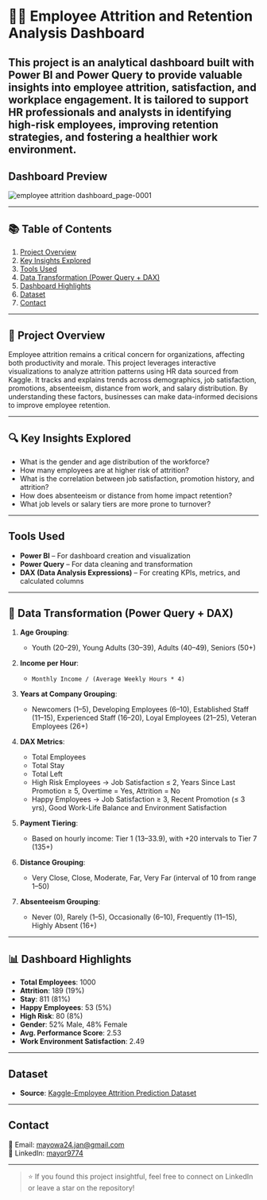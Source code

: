 # 🧑‍💼 Employee Attrition and Retention Analysis Dashboard

This project is an analytical dashboard built with **Power BI** and **Power Query** to provide valuable insights into employee attrition, satisfaction, and workplace engagement. It is tailored to support HR professionals and analysts in identifying high-risk employees, improving retention strategies, and fostering a healthier work environment.
---
## Dashboard Preview

![employee attrition dashboard_page-0001](https://github.com/user-attachments/assets/e42c4515-bfba-406d-abf7-6f7b0632b906)

---

## 📚 Table of Contents


1. [Project Overview](#-project-overview)  
2. [Key Insights Explored](#-key-insights-explored)  
3. [Tools Used](#tools-used)  
4. [Data Transformation (Power Query + DAX)](#-data-transformation-power-query--dax)  
5. [Dashboard Highlights](#-dashboard-highlights)    
6. [Dataset](#dataset)  
7. [Contact](#contact)

---

## 📝 Project Overview

Employee attrition remains a critical concern for organizations, affecting both productivity and morale. This project leverages interactive visualizations to analyze attrition patterns using HR data sourced from Kaggle. It tracks and explains trends across demographics, job satisfaction, promotions, absenteeism, distance from work, and salary distribution. By understanding these factors, businesses can make data-informed decisions to improve employee retention.

---

## 🔍 Key Insights Explored

- What is the gender and age distribution of the workforce?
- How many employees are at higher risk of attrition?
- What is the correlation between job satisfaction, promotion history, and attrition?
- How does absenteeism or distance from home impact retention?
- What job levels or salary tiers are more prone to turnover?

---

## Tools Used

- **Power BI** – For dashboard creation and visualization  
- **Power Query** – For data cleaning and transformation  
- **DAX (Data Analysis Expressions)** – For creating KPIs, metrics, and calculated columns

---

## 🔄 Data Transformation (Power Query + DAX)

1. **Age Grouping**:  
   - Youth (20–29), Young Adults (30–39), Adults (40–49), Seniors (50+)

2. **Income per Hour**:  
   - `Monthly Income / (Average Weekly Hours * 4)`

3. **Years at Company Grouping**:  
   - Newcomers (1–5), Developing Employees (6–10), Established Staff (11–15), Experienced Staff (16–20), Loyal Employees (21–25), Veteran Employees (26+)

4. **DAX Metrics**:  
   - Total Employees  
   - Total Stay  
   - Total Left  
   - High Risk Employees → Job Satisfaction ≤ 2, Years Since Last Promotion ≥ 5, Overtime = Yes, Attrition = No  
   - Happy Employees → Job Satisfaction ≥ 3, Recent Promotion (≤ 3 yrs), Good Work-Life Balance and Environment Satisfaction

5. **Payment Tiering**:
   - Based on hourly income: Tier 1 (13–33.9), with +20 intervals to Tier 7 (135+)

6. **Distance Grouping**:
   - Very Close, Close, Moderate, Far, Very Far (interval of 10 from range 1–50)

7. **Absenteeism Grouping**:
   - Never (0), Rarely (1–5), Occasionally (6–10), Frequently (11–15), Highly Absent (16+)

---

## 📊 Dashboard Highlights

- **Total Employees**: 1000  
- **Attrition**: 189 (19%)  
- **Stay**: 811 (81%)  
- **Happy Employees**: 53 (5%)  
- **High Risk**: 80 (8%)  
- **Gender**: 52% Male, 48% Female  
- **Avg. Performance Score**: 2.53  
- **Work Environment Satisfaction**: 2.49


---

##  Dataset

- **Source**: [Kaggle-Employee Attrition Prediction Dataset](https://www.kaggle.com/datasets/ziya07/employee-attrition-prediction-dataset)

---

##  Contact

  
📧 Email: [mayowa24.jan@gmail.com](mailto:mayowa24.jan@gmail.com)  
🔗 LinkedIn: [mayor9774](https://www.linkedin.com/in/mayor9774)

---

> ⭐️ If you found this project insightful, feel free to connect on LinkedIn or leave a star on the repository!
